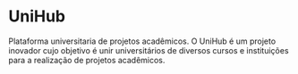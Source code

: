 # UniHub
Plataforma universitaria de projetos acadêmicos.
O UniHub é um projeto inovador cujo objetivo é unir universitários de diversos cursos e instituições
para a realização de projetos acadêmicos.

